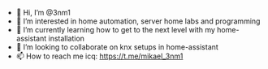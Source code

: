 - 👋 Hi, I’m @3nm1
- 👀 I’m interested in home automation, server home labs and programming
- 🌱 I’m currently learning how to get to the next level with my home-assistant installation
- 💞️ I’m looking to collaborate on knx setups in home-assistant
- 📫 How to reach me icq: https://t.me/mikael_3nm1 

<!---
3nm1/3nm1 is a ✨ special ✨ repository because its `README.md` (this file) appears on your GitHub profile.
You can click the Preview link to take a look at your changes.
--->
